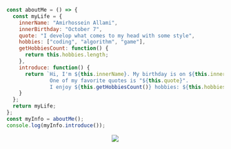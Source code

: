 ```js
const aboutMe = () => {
  const myLife = {
    innerName: "Amirhossein Allami",
    innerBirthday: "October 7",
    quote: "I develop what comes to my head with some style",
    hobbies: ["coding", "algorithm", "game"],
    getHobbiesCount: function() {
      return this.hobbies.length;
    },
    introduce: function() {
      return `Hi, I'm ${this.innerName}. My birthday is on ${this.innerBirthday}.
              One of my favorite quotes is "${this.quote}".
              I enjoy ${this.getHobbiesCount()} hobbies: ${this.hobbies.join(", ")}.`;
    }
  };
  return myLife;
};
const myInfo = aboutMe();
console.log(myInfo.introduce());
```
<div align="center">
  <img src="https://skillicons.dev/icons?i=html,css,js,tailwind,bootstrap,regex,git,wordpress"/> 
</div>

